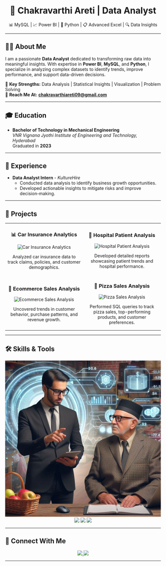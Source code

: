 <h1 align="center">🚀 Chakravarthi Areti | Data Analyst</h1>
<p align="center">📊 MySQL | 📈 Power BI | 🐍 Python | 📋 Advanced Excel | 🔍 Data Insights</p>

---

## 🧑‍💻 About Me  
I am a passionate **Data Analyst** dedicated to transforming raw data into meaningful insights. With expertise in **Power BI**, **MySQL**, and **Python**, I specialize in analyzing complex datasets to identify trends, improve performance, and support data-driven decisions.

🌟 **Key Strengths:** Data Analysis | Statistical Insights | Visualization | Problem Solving  
📩 **Reach Me At:** **[chakravarthiareti09@gmail.com](mailto:chakravarthiareti09@gmail.com)**  

---

## 🎓 Education  
- **Bachelor of Technology in Mechanical Engineering**  
  *VNR Vignana Jyothi Institute of Engineering and Technology, Hyderabad*  
  Graduated in **2023**

---

## 💼 Experience  
- **Data Analyst Intern** - *KultureHire*  
  - Conducted data analysis to identify business growth opportunities.  
  - Developed actionable insights to mitigate risks and improve decision-making.

---

## 📂 Projects  

<table>
<tr>
  <td width="50%">
    <h3 align="center">📊 Car Insurance Analytics</h3>
    <p align="center">
      <img src="https://via.placeholder.com/300" alt="Car Insurance Analytics" width="100%"/>
    </p>
    <p align="center">Analyzed car insurance data to track claims, policies, and customer demographics.</p>
  </td>
  <td width="50%">
    <h3 align="center">🏥 Hospital Patient Analysis</h3>
    <p align="center">
      <img src="https://via.placeholder.com/300" alt="Hospital Patient Analysis" width="100%"/>
    </p>
    <p align="center">Developed detailed reports showcasing patient trends and hospital performance.</p>
  </td>
</tr>

<tr>
  <td width="50%">
    <h3 align="center">🛒 Ecommerce Sales Analysis</h3>
    <p align="center">
      <img src="https://via.placeholder.com/300" alt="Ecommerce Sales Analysis" width="100%"/>
    </p>
    <p align="center">Uncovered trends in customer behavior, purchase patterns, and revenue growth.</p>
  </td>
  <td width="50%">
    <h3 align="center">🍕 Pizza Sales Analysis</h3>
    <p align="center">
      <img src="https://via.placeholder.com/300" alt="Pizza Sales Analysis" width="100%"/>
    </p>
    <p align="center">Performed SQL queries to track pizza sales, top-performing products, and customer preferences.</p>
  </td>
</tr>
</table>

---

## 🛠️ Skills & Tools  
<p align="center">
  <img src="https://github.com/Chakravarthi-areti/Chakravarthi-areti/blob/main/A%20data%20analyst%20dressed%20in%20a%20black%20suit%20giving%20suggestions%20to%20the%20old%20owner%20of%20Altiq%20Mart.png?raw=true" />
  <img src="https://img.shields.io/badge/-MySQL-4479A1?logo=mysql&logoColor=white&style=for-the-badge" />
  <img src="https://img.shields.io/badge/-Power%20BI-F2C811?logo=power-bi&logoColor=white&style=for-the-badge" />
  <img src="https://img.shields.io/badge/-Excel-217346?logo=microsoft-excel&logoColor=white&style=for-the-badge" />
</p>

---

## 🔗 Connect With Me  
<p align="center">
  <a href="https://github.com/Chakravarthi-areti" target="_blank">
    <img src="https://img.shields.io/badge/-GitHub-181717?logo=github&logoColor=white&style=for-the-badge" />
  </a>
  <a href="https://www.linkedin.com/in/chakravarthi-areti-522390227/" target="_blank">
    <img src="https://img.shields.io/badge/-LinkedIn-0077B5?logo=linkedin&logoColor=white&style=for-the-badge" />
  </a>
</p>

---

